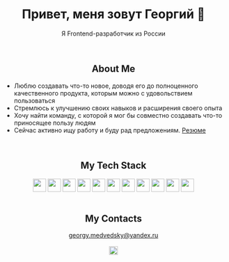 <div align="center">
    <h1>Привет, меня зовут Георгий 👋</h1>
    <p>Я Frontend-разработчик из России</p>
</div>
<br>
<div>
    <h2 align="center">About Me</h2>
    <ul>
        <li>Люблю создавать что-то новое, доводя его до полноценного качественного продукта, которым можно с удовольствием пользоваться </li>
        <li>Стремлюсь к улучшению своих навыков и расширения своего опыта</li>
        <li>Хочу найти команду, с которой я мог бы совместно создавать что-то приносящее пользу людям</li>
        <li>Сейчас активно ищу работу и буду рад предложениям. <a href="https://hh.ru/resume/4125c2d3ff0ca195180039ed1f486930787045">Резюме</a></li>
    </ul>
</div>
<br>
<div align="center">
    <h2>My Tech Stack</h2>
    <img height="30" src="https://img.shields.io/badge/html5-%23E34F26.svg?style=for-the-badge&logo=html5&logoColor=white">
    <img height="30" src="https://img.shields.io/badge/css3-%231572B6.svg?style=for-the-badge&logo=css3&logoColor=white">
    <img height="30" src="https://img.shields.io/badge/javascript-%23323330.svg?style=for-the-badge&logo=javascript&logoColor=%23F7DF1E">
    <img height="30" src="https://img.shields.io/badge/SASS-hotpink.svg?style=for-the-badge&logo=SASS&logoColor=white">
    <img height="30" src="https://img.shields.io/badge/webpack-%238DD6F9.svg?style=for-the-badge&logo=webpack&logoColor=black">
    <img height="30" src="https://img.shields.io/badge/typescript-%23007ACC.svg?style=for-the-badge&logo=typescript&logoColor=white">
    <img height="30" src="https://img.shields.io/badge/react-%2320232a.svg?style=for-the-badge&logo=react&logoColor=%2361DAFB">
    <img height="30" src="https://img.shields.io/badge/redux-%23593d88.svg?style=for-the-badge&logo=redux&logoColor=white">
    <img height="30" src="https://img.shields.io/badge/NPM-%23CB3837.svg?style=for-the-badge&logo=npm&logoColor=white">
    <img height="30" src="https://img.shields.io/badge/-jest-%23C21325?style=for-the-badge&logo=jest&logoColor=white">
    <img height="30" src="https://img.shields.io/badge/git-%23F05033.svg?style=for-the-badge&logo=git&logoColor=white">
</div>
<br>
<div align="center">
    <h2>My Contacts</h2>
    <a href="mailto:georgy.medvedsky@yandex.ru">georgy.medvedsky@yandex.ru</a>
    <br>
    <br>
    <a href="https://t.me/@GeorgyMedvedsky">
        <img height="20" src="https://img.shields.io/badge/Telegram-2CA5E0?style=for-the-badge&logo=telegram&logoColor=white">
    </a>
</div>
